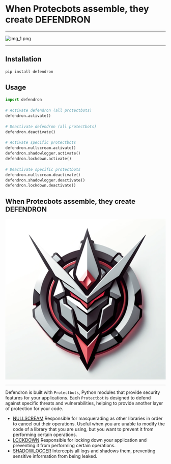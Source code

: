 # When Protecbots assemble, they create DEFENDRON

---

![img_1.png](img.png)

---

## Installation

```bash
pip install defendron
```

## Usage

```python
import defendron

# Activate defendron (all protectbots)
defendron.activate()

# Deactivate defendron (all protectbots)
defendron.deactivate()

# Activate specific protectbots
defendron.nullscream.activate()
defendron.shadowlogger.activate()
defendron.lockdown.activate()

# Deactivate specific protectbots
defendron.nullscream.deactivate()
defendron.shadowlogger.deactivate()
defendron.lockdown.deactivate()
```

## When Protecbots assemble, they create DEFENDRON
![img_2.png](img_1.png)

---

Defendron is built with `Protectbots`, Python modules that provide security features for your applications. 
Each `Protectbot` is designed to defend against specific threats and vulnerabilities, 
helping to provide another layer of protection for your code. 

- [NULLSCREAM](https://github.com/Capsize-Games/nullscream) Responsible for masquerading as other libraries in order to cancel out their operations. Useful when you are unable to modify the code of a library that you are using, but you want to prevent it from performing certain operations.
- [LOCKDOWN](https://github.com/Capsize-Games/lockdown) Responsible for locking down your application and preventing it from performing certain operations.
- [SHADOWLOGGER](https://github.com/Capsize-Games/shadowlogger) Intercepts all logs and shadows them, preventing sensitive information from being leaked.
